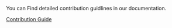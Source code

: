 You can Find detailed contribution guidlines in our documentation.

[Contribution Guide](https://pugsharp.lan2play.de/contribution.html)
